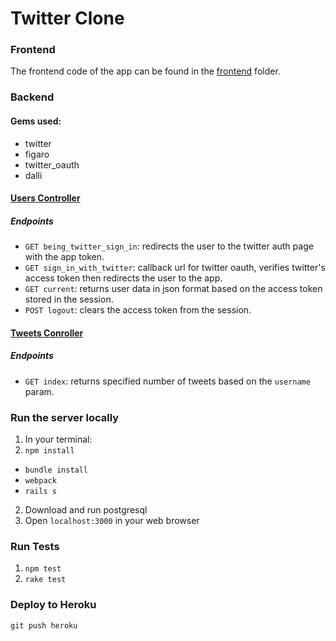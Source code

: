# Twitter Clone

### **Frontend**
The frontend code of the app can be found in the [frontend](frontend) folder.

### **Backend**
#### Gems used:
- twitter
- figaro
- twitter_oauth
- dalli

#### [Users Controller](app/controllers/users_controller.rb)
##### Endpoints
- `GET being_twitter_sign_in`: redirects the user to the twitter auth page with the app token.
- `GET sign_in_with_twitter`: callback url for twitter oauth, verifies twitter's access token then redirects the user to the app.
- `GET current`: returns user data in json format based on the access token stored in the session.
- `POST logout`: clears the access token from the session.

#### [Tweets Conroller](app/controllers/tweets_controller.rb)
##### Endpoints
- `GET index`: returns specified number of tweets based on the `username` param.

### **Run the server locally**
1. In your terminal:
  1. `npm install`
  - `bundle install`
  - `webpack`
  - `rails s`
2. Download and run postgresql 
3. Open `localhost:3000` in your web browser

### **Run Tests**
1. `npm test`
2. `rake test`

### **Deploy to Heroku**
`git push heroku`
